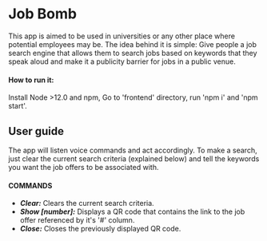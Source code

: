 # Job Bomb
This app is aimed to be used in universities or any other place where potential employees may be.
The idea behind it is simple: Give people a job search engine that allows them to search jobs based on keywords that they speak aloud and make it a publicity barrier for jobs in a public venue.

#### How to run it:
Install Node >12.0 and npm, Go to 'frontend' directory, run 'npm i' and 'npm start'.

## User guide
The app will listen voice commands and act accordingly. To make a search, just clear the current search criteria (explained below) and tell the keywords you want the job offers to be associated with.

#### COMMANDS
- ***Clear:*** Clears the current search criteria.
- ***Show [number]:*** Displays a QR code that contains the link to the job offer referenced by it's '#' column.
- ***Close:*** Closes the previously displayed QR code.


